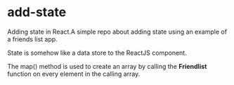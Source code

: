 # add-state

Adding state in React.A simple repo about adding state using an example of a friends list app.

State is somehow like a data store to the ReactJS component.

The map() method is used to create an array by calling the <b> Friendlist </b> function on every element in the calling array.
